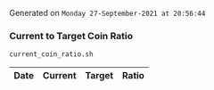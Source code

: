Generated on `Monday 27-September-2021 at 20:56:44`

### Current to Target Coin Ratio
`current_coin_ratio.sh`

Date|Current|Target|Ratio
---|---|---|---
